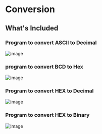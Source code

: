 # Conversion

## What's Included

### Program to convert ASCII to Decimal

![image](https://user-images.githubusercontent.com/49730521/113242629-0a158480-92cf-11eb-90a3-9b78f196a60c.png)

### program to convert BCD to Hex

![image](https://user-images.githubusercontent.com/49730521/113242606-fd912c00-92ce-11eb-8f33-a1321dc827b4.png)

### Program to convert HEX to Decimal

![image](https://user-images.githubusercontent.com/49730521/113242598-f8cc7800-92ce-11eb-8e96-1501a33de2fc.png)

### Program to convert HEX to Binary

![image](https://user-images.githubusercontent.com/49730521/113242320-53190900-92ce-11eb-81e7-d4318dbec60f.png)
